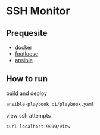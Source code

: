 # SSH Monitor

## Prequesite
- [docker](https://www.docker.com/)
- [footloose](https://github.com/weaveworks/footloose)
- [ansible](https://www.ansible.com/)

## How to run
build and deploy
```bash
ansible-playbook ci/playbook.yaml
```

view ssh attempts
```bash
curl localhost:9999/view
```
